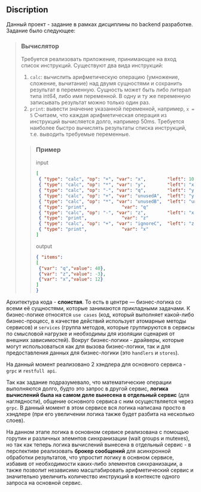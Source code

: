 ## Discription
Данный проект - задание в рамках дисциплины по backend разработке. Задание было следующее:

>### Вычислятор
>
>Требуется реализовать приложение, принимающее на вход список инструкций.
>Существуют два вида инструкций: 
>1. `calc`: вычислить арифметическую операцию (умножение, сложение, вычитание) над двумя сущностями и сохранить результат в переменную. Сущность может быть либо литерал типа int64, либо имя переменной. В одну и ту же переменную записывать результат можно только один раз.
>2. `print`: вывести значение указанной переменной, например, `x = 5` 
>Считаем, что каждая арифметическая операция из инструкций вычисляется долго, например 50ms. Требуется наиболее быстро вычислять результаты списка инструкций, т.е. выводить требуемые переменные.
>
>>### Пример
>>input
>>```json
>>[
>>  { "type": "calc", "op": "+", "var": "x",        "left": 10,   "right": 2    },
>>  { "type": "calc", "op": "*", "var": "y",        "left": "x",  "right": 5    },
>>  { "type": "calc", "op": "-", "var": "q",        "left": "y",  "right": 20   },
>>  { "type": "calc", "op": "+", "var": "unusedA",  "left": "y",  "right": 100  },
>>  { "type": "calc", "op": "*", "var": "unusedB",  "left": "unusedA", "right": 2 },
>>  { "type": "print",             "var": "q"                        },
>>  { "type": "calc", "op": "-", "var": "z",        "left": "x",  "right": 15   },
>>  { "type": "print",             "var": "z"                        },
>>  { "type": "calc", "op": "+", "var": "ignoreC",  "left": "z",  "right": "y"  },
>>  { "type": "print",             "var": "x"                        }
>>]
>>```
>>
>>output
>>```json
>>{ "items":
>>[
>>  {"var": "q","value": 40},
>>  {"var": "z","value": -3},
>>  {"var": "x","value": 12}
>>]
>>}
>>```

Архитектура кода - **слоистая**. То есть в центре — бизнес-логика со всеми её сущностями, которые занимаются прикладными задачами. 
К бизнес-логике относятся `use cases` (код, который выполняет какой-либо бизнес-процесс, в качестве действий использует атомарные методы сервисов) 
и `services` (группа методов, которые группируются в сервисы по смысловой нагрузке и необходимы для изоляции сценария от внешних зависимостей). 
Вокруг бизнес-логики - драйверы, которые могут использоваться как для вызова бизнес-логики, так и для предоставления данных для бизнес-логики (это `handlers` и `stores`).

На данный момент реализовано 2 хэндлера для основного сервиса - `grpc` и `restfull api`.

Так как задание подразумевало, что математические операции выполняются долго, будто это запрос в другой сервис, 
**логика вычислений была на самом деле вынесена в отдельный сервис** (для наглядности), 
общение основного сервиса с ним осуществляется через `grpc`. 
В данный момент в этом сервисе вся логика написана просто в хэндлере (при его увеличении логика также будет разбита на несколько слоев). 

На данном этапе логика в основном сервисе реализована с помощью горутин и различных элемнтов синхранизации (wait groups и mutexes), 
но так как теперь логика вычислений вынесена в отдельный сервис - в перспективе реализовать **брокер сообщений** для асинхронной обработки результатов, 
что упростит логику в оснвном сервисе, избавив от необходимости каких-либо элементов синхранизации, а также позволит независимо масштабировать арифметический сервис и значительно увеличить количество инструкций в контексте одного запроса на основной сервис.
